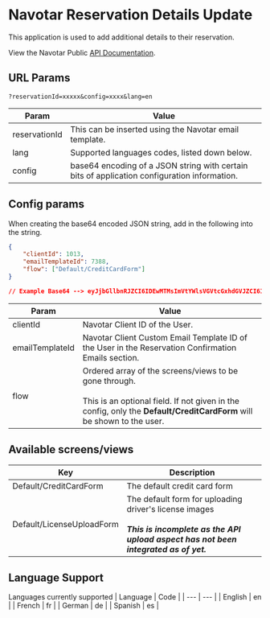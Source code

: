 # Navotar Reservation Details Update

This application is used to add additional details to their reservation.

View the Navotar Public [API Documentation](https://app.navotar.com/api).

## URL Params

```
?reservationId=xxxxx&config=xxxx&lang=en
```

| Param         | Value                                                                                        |
| ------------- | -------------------------------------------------------------------------------------------- |
| reservationId | This can be inserted using the Navotar email template.                                       |
| lang          | Supported languages codes, listed down below.                                                |
| config        | base64 encoding of a JSON string with certain bits of application configuration information. |

## Config params

When creating the base64 encoded JSON string, add in the following into the string.

```json
{
	"clientId": 1013,
	"emailTemplateId": 7388,
	"flow": ["Default/CreditCardForm"]
}

// Example Base64 --> eyJjbGllbnRJZCI6IDEwMTMsImVtYWlsVGVtcGxhdGVJZCI6IDczODgsImZsb3ciOiBbIkRlZmF1bHQvQ3JlZGl0Q2FyZEZvcm0iXX0=
```

| Param           | Value                                                                                                                                                                                     |
| --------------- | ----------------------------------------------------------------------------------------------------------------------------------------------------------------------------------------- |
| clientId        | Navotar Client ID of the User.                                                                                                                                                            |
| emailTemplateId | Navotar Client Custom Email Template ID of the User in the Reservation Confirmation Emails section.                                                                                       |
| flow            | Ordered array of the screens/views to be gone through. <br /><br /> This is an optional field. If not given in the config, only the **Default/CreditCardForm** will be shown to the user. |

## Available screens/views

| Key                       | Description                                                                                                                                            |
| ------------------------- | ------------------------------------------------------------------------------------------------------------------------------------------------------ |
| Default/CreditCardForm    | The default credit card form                                                                                                                           |
| Default/LicenseUploadForm | The default form for uploading driver's license images<br /><br />**_This is incomplete as the API upload aspect has not been integrated as of yet._** |

## Language Support

Languages currently supported
| Language | Code |
| --- | --- |
| English | en |
| French | fr |
| German | de |
| Spanish | es |
